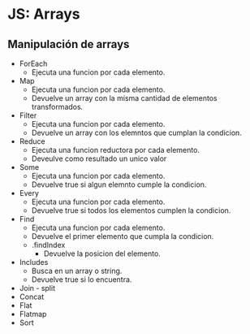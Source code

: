 # JS: Arrays

## Manipulación de arrays

* ForEach
  * Ejecuta una funcion por cada elemento.
* Map
  * Ejecuta una funcion por cada elemento.
  * Devuelve un array con la misma cantidad de elementos transformados.
* Filter
  * Ejecuta una funcion por cada elemento.
  * Devuelve un array con los elemntos que cumplan la condicion.
* Reduce
  * Ejecuta una funcion reductora por cada elemento.
  * Deveulve como resultado un unico valor
* Some
  * Ejecuta una funcion por cada elemento.
  * Devuelve true si algun elemnto cumple la condicion.
* Every
  * Ejecuta una funcion por cada elemento.
  * Devuelve true si todos los elementos cumplen la condicion.
* Find
  * Ejecuta una funcion por cada elemento.
  * Devuelve el primer elemento que cumpla la condicion.
  * .findIndex
    * Devuelve la posicion del elemento.
* Includes
  * Busca en un array o string.
  * Devuelve true si lo encuentra.
* Join - split
* Concat
* Flat
* Flatmap
* Sort
